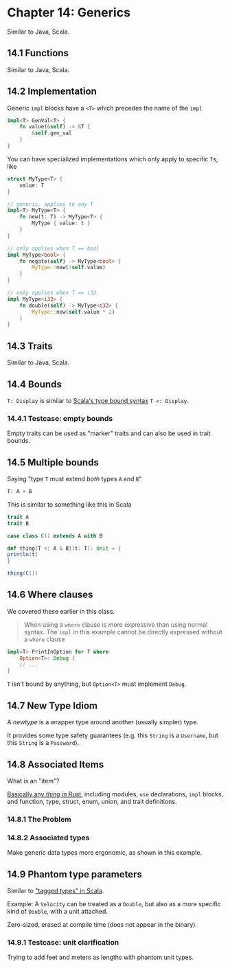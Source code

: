 # Chapter 14: Generics

Similar to Java, Scala.

## 14.1 Functions

Similar to Java, Scala.

## 14.2 Implementation

Generic `impl` blocks have a `<T>` which precedes the name of the `impl`

```rs
impl<T> GenVal<T> {
    fn value(&self) -> &T {
        &self.gen_val
    }
}
```

You can have specialized implementations which only apply to specific `T`s, like

```rs
struct MyType<T> {
    value: T
}

// generic, applies to any T
impl<T> MyType<T> {
    fn new(t: T) -> MyType<T> {
        MyType { value: t }
    }
}

// only applies when T == bool
impl MyType<bool> {
    fn negate(self) -> MyType<bool> {
        MyType::new(!self.value)
    }
}

// only applies when T == i32
impl MyType<i32> {
    fn double(self) -> MyType<i32> {
        MyType::new(self.value * 2)
    }
}
```

## 14.3 Traits

Similar to Java, Scala.

## 14.4 Bounds

`T: Display` is similar to [Scala's type bound syntax](https://docs.scala-lang.org/tour/upper-type-bounds.html) `T <: Display`.

### 14.4.1 Testcase: empty bounds

Empty traits can be used as "marker" traits and can also be used in trait bounds.

## 14.5 Multiple bounds

Saying "type `T` must extend _both_ types `A` and `B`"

```rs
T: A + B
```

This is similar to something like this in Scala

```scala
trait A
trait B

case class C() extends A with B

def thing[T <: A & B](t: T): Unit = {
println(t)
}

thing(C())
```

## 14.6 Where clauses

We covered these earlier in this class.

> When using a `where` clause is more expressive than using normal syntax. The `impl` in this example cannot be directly expressed without a `where` clause

```rs
impl<T> PrintInOption for T where
    Option<T>: Debug {
    // ...
}
```

`T` isn't bound by anything, but `Option<T>` must implement `Debug`.

## 14.7 New Type Idiom

A _newtype_ is a wrapper type around another (usually simpler) type.

It provides some type safety guarantees (e.g. this `String` is a `Username`, but this `String` is a `Password`).

## 14.8 Associated Items

What is an "item"?

[Basically any _thing_ in Rust](https://doc.rust-lang.org/reference/items.html), including modules, `use` declarations, `impl` blocks, and function, type, struct, enum, union, and trait definitions.

### 14.8.1 The Problem

### 14.8.2 Associated types

Make generic data types more ergonomic, as shown in this example.

## 14.9 Phantom type parameters

Similar to ["tagged types" in Scala](https://medium.com/iterators/to-tag-a-type-88dc344bb66c).

Example: A `Velocity` can be treated as a `Double`, but also as a more specific kind of `Double`, with a unit attached.

Zero-sized, erased at compile time (does not appear in the binary).

### 14.9.1 Testcase: unit clarification

Trying to add feet and meters as lengths with phantom unit types.